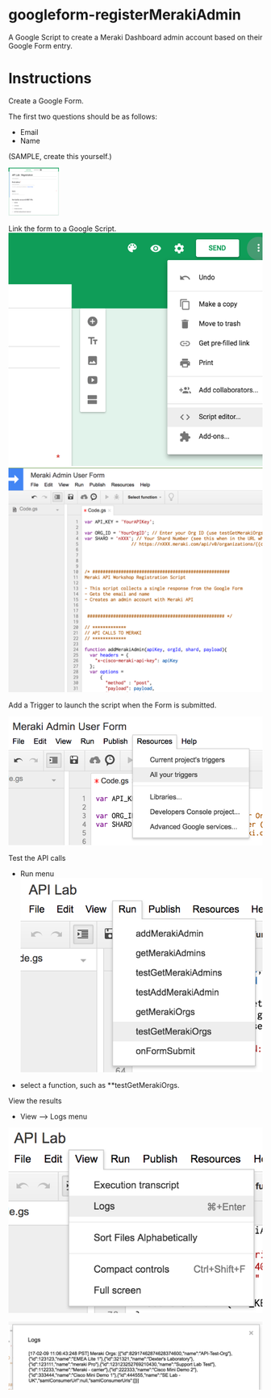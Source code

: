 # googleform-registerMerakiAdmin
A Google Script to create a Meraki Dashboard admin account based on their Google Form entry.

# Instructions
Create a Google Form.

The first two questions should be as follows:
- Email
- Name

(SAMPLE, create this yourself.)


<img src="images/Meraki API Registration Form Screenshot.png" alt="Drawing" style="width: 100px;"/>


Link the form to a Google Script. 
![alt tag](/images/GoogleScriptsMenu.png)
![alt tag](/images/GoogleScriptsIDE.png)

Add a Trigger to launch the script when the Form is submitted.

![alt tag](/images/GoogleScriptsTriggersMenu.png)

Test the API calls
- Run menu
![alt tag](/images/GoogleScriptsRunMenu.png)

- select a function, such as **testGetMerakiOrgs. 

View the results
- View --> Logs menu

![alt tag](/images/GoogleScriptsLogsMenu.png)

![alt tag](/images/GoogleScriptsLogs.png)


